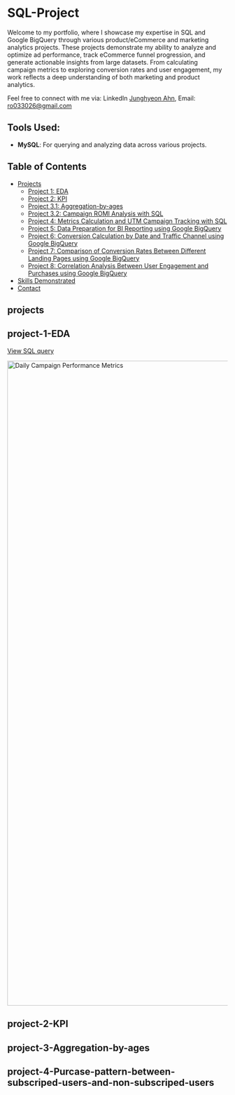 # SQL-Project
Welcome to my portfolio, where I showcase my expertise in SQL and Google BigQuery through various product/eCommerce and marketing analytics projects. These projects demonstrate my ability to analyze and optimize ad performance, track eCommerce funnel progression, and generate actionable insights from large datasets. From calculating campaign metrics to exploring conversion rates and user engagement, my work reflects a deep understanding of both marketing and product analytics.

Feel free to connect with me via: 
LinkedIn [Junghyeon Ahn](www.linkedin.com/in/junghyeon-ahn/), Email: ro033026@gmail.com


## Tools Used:
- **MySQL**: For querying and analyzing data across various projects.


## Table of Contents
- [Projects](#projects)
  - [Project 1: EDA](##project-1-EDA)
  - [Project 2: KPI](#project-2-KPI)
  - [Project 3.1: Aggregation-by-ages](#project-3-Aggregation-by-ages)
  - [Project 3.2: Campaign ROMI Analysis with SQL](#project-4-Purcase-pattern-between-subscriped-users-and-non-subscriped-users)
  - [Project 4: Metrics Calculation and UTM Campaign Tracking with SQL](#project-4-metrics-calculation-and-utm-campaign-tracking-with-sql)
  - [Project 5: Data Preparation for BI Reporting using Google BigQuery](#project-5-data-preparation-for-bi-reporting-using-google-bigquery)
  - [Project 6: Conversion Calculation by Date and Traffic Channel using Google BigQuery](#project-6-conversion-calculation-by-date-and-traffic-channel-using-google-bigquery)
  - [Project 7: Comparison of Conversion Rates Between Different Landing Pages using Google BigQuery](#project-7-comparison-of-conversion-rates-between-different-landing-pages-using-google-bigquery)
  - [Project 8: Correlation Analysis Between User Engagement and Purchases using Google BigQuery](#project-8-correlation-analysis-between-user-engagement-and-purchases-using-google-bigquery)
- [Skills Demonstrated](#skills-demonstrated)
- [Contact](#contact)


## projects 


## project-1-EDA 

[View SQL query](https://github.com/shvetsihorr/SQL-Projects/blob/ec56831b78293c482737756f23f2970a6c12dd86/SQL%20script%20Daily%20Campaign%20Performance%20Metrics.sql)

<img width="1470" alt="Daily Campaign Performance Metrics" src="https://github.com/user-attachments/assets/69cc8c9a-b5b7-4360-9c14-65eb4c7ea2df">

## project-2-KPI

## project-3-Aggregation-by-ages

## project-4-Purcase-pattern-between-subscriped-users-and-non-subscriped-users







